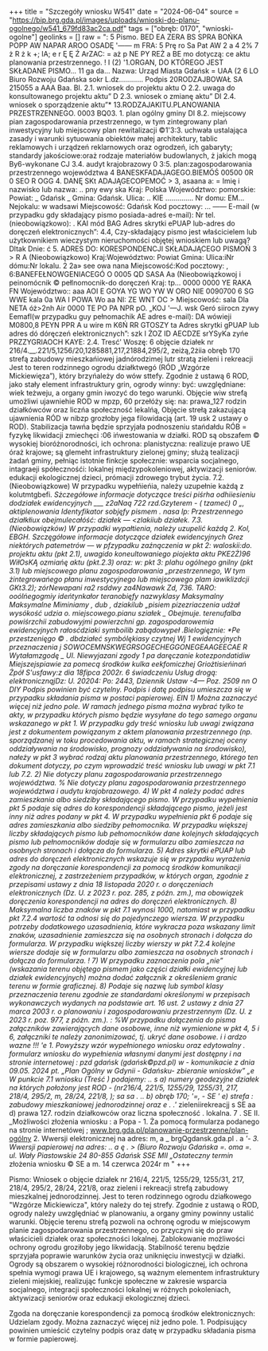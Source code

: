 +++
title = "Szczegóły wniosku W541"
date = "2024-06-04"
source = "https://bip.brg.gda.pl/images/uploads/wnioski-do-planu-ogolnego/w541_679fd83ac2ca.pdf"
tags = ["obręb: 0170", "wnioski-ogolne"]
geolinks = []
raw = ": 5 Pismo. BED EA ZERA BS SPRA BOŃKA POPP AW NAPAR AROO OSADĘ '—— m FRA: 5 Prę ro Sa Pat AW 2 a 4 2% 7 ż R ż k +; IA; e r Ę Ę Ź ArZAC: = aż p NE PY REŻ a BE mo dotyczą: ce aktu planowania przestrzennego. ! I (2) '1.ORGAN, DO KTÓREGO JEST SKŁADANE PISMO... 11 ga da... Nazwa: Urząd Miasta Gdańsk =  UAA (2 6 LO Biuro Rozwoju Gdańska  sokr L.dz............ Podpis   20RODZAJBOWAŁ SA 215055 a AAA Baa. BI. 2.1. wniosek do projektu aktu O 2.2. uwaga do konsultowanego projektu aktu” D 2.3. wniosek o zmianę aktu” DI 2.4. wniosek o sporządzenie aktu”* 13.RODZAJAKITU.PLANOWANIA PRZESTRZENNEGO. 0003 BQ03. 1. plan ogólny gminy DI 8.2. miejscowy pian zagospodarowania przestrzennego, w tym zintegrowany plań inwestycyjny lub miejscowy plan rewitalizacji ©1'3:3. uchwała ustalająca zasady i warunki sytuowania obiektów małej architektury, tablic reklamowych i urządzeń reklarnowych oraz ogrodzeń, ich gabaryty; standardy jakościowe:oraż rodzaje materiałów budowlanych, ż jakich mogą By6-wykonane CJ 3.4. audyt krajobrazowy 0 3:5. plan:zagospodarowania przestrzennego województwa 4 BANESKFADAJAGEGO.BIEMÓŚ 00500 0R 0 SEO R OGG 4. DANĘ SKt ADAJĄGECOPEMOĆ > 3, asaana a: = Imię i nazwisko lub nazwa: .. pny ewy ska Kraj: Polska Województwo: pomorskie: Powiat: _ Gdańsk _ Gmina: Gdańsk. Ulica: .. KIE .............. Nr domu: EM... Nejokalu: w wadsawi Miejscowość: Gdańsk Kod pocztowy: ... —— E-mail (w przypadku gdy składający pismo posiada-adreś e-mail): Nr tel. (nieobowiązkowo): . KAI mód BAG Adres skrytki ePUAP lub-adres do doręczeń elektronicznych”: 4.4, Czy-składający pismo jest właścicielem lub użytkownikiem wieczystym nieruchomości objętej wnioskiem lub uwagą? Dltak Dnie: ć 5. ADRES DO: KORESPONDENCJI SKŁADAJĄCEGO PISMOŃ 3 > R A (Nieobowiązkowo) Kraj:Województwo:  Powiat Gmina: Ulica:iNr dómu:Nr lokalu. 2 2a» see owa nana Miejscowość:Kod pocztowy: , 6:BANEFEŁNOWGENIACEGÓ O 0005 QD SASA Aa (Nieobowiązkowoj i peinomócnik © pełlnomocnik-do doręczeń Kraj: tp... 0000 0000 YE RAKA FN Województwo:: aaa AOI E GOYA YG WO YW W ORO NIE 0090700 6 SG WWE kala 0a WA I POWA Wo aa NI: ZE WNT OC > Miejscowość: sala Dla NETA óż>2nh Air 0000 TE PO PA NPR pO. „KOJ '—J.  wsk Geró siirocn zywy Eemafl(w przypadku guy pełnomachik AE adres e-mail): DA wówieji M0800,8 PEYN PPR A u wire m K6Ń RR GTOSZY ta Adres skrytki gPUAP lub adres dó dóręczeń elektronicznych”: szk I ŻOZ ID AECDZE srYSyKa zyńe PRZZYGRIAOCH KAYE: 2.4. Tresć' Woszę: 6 objęcie działek nr 216/4.__.221/5,1256/20,1285881,217,21884,295/2, zeiżą,2żiia obręb 170 strefą zabudowy mieszkańiowej jadnórodzimej lutr stratą zieleni i rekreacji Jest to teren rodzinnego ogrodu działktwegó (RÓD „Wzgórze Mickiewięza”), który brzyńależy do wów sttefy. Zgodnie ż ustawą 6 ROD, jako stały element infrastruktury grin, ogrody winny: być: uwzględniane: wiek teżweju, a organy gmin iwozyć do tego warunki. Objęcie wiw strefą umożliwi ujawniehie ROD w mpzp, 60 przełóży się: na: prawa_127 rodzin działkówców oraz liczńa społeczność lekalńą, Objęcie strełą zakazującą ujawnienia RÓD w nibzp grozłoby jega filowidacją (art. 19 usk 2 ustawy o ROD). Stabilizacja tawńa będzie sprzyjała podnoszeniu stańdałdu RÓB = fyzykę likwidacji zmiechęci :06 ińwestowania w działki. ROD są obszafem © wysokiej bioróżnorodności, ich ochrona: planistyczna: realizuje prawo UE óraż krajowe; są glemeht infrastruktury zielonej gminy; służą tealizacji żadań gminy, pełniąc istotnie finkcje społecznie: wsparcia socjalnego, intagraeji spółecznośći: lokalnej  międzypokoleniowej, aktywizacji seniorów. edukacji ekologicznej dzieci, prómacji zdrowego trybut życia. 7.2. (Nieobowiązkowe) W przypadku wypełńieńia, należy uzupełnie każdą z kolutmtgbefi. _Sżczegółowe informacje dotyczące treści piśrha odhiiesieniu dodziałek ewidencyjnych    ___   z2aNaą  722  rzd.Gzyterem - ( tzameć) 0  „,  aktiplenowania  Identyfikator  sobjęfy pismem . nasa lp:  Przestrzennego   działkłiux  obejmulecałóść:     działek —  <zlakiiub działek. 7.3. (Nieobowiązków) W przypadki wypałtienia, należy uzupelić każdą 2. Kol, EBGH. Szczęgółowe informacje dotyczące działek ewidencyjnych Grez niektórych patemetrów — w pfzypadku zaźnączenia w pkt 2: waloskii:do. projektu aktu (pkt 2.1), uwagido koneultowaniego piojekta aktu PKE2Ż)96 WiłOsKĄ ozmiańę aktu (pkt.2.3) oraz: w: pkt 3: plahu ogólnego gnilny (pkt 3.1) lub miejscowego planu zagospodarowania „przestrzennego, W tym żintegrowańego płanu inwestycyjnego lub miejscowego plam iawiklizdcji GKt3.2);  zórNewapani  ra2  rsddwy  za4Nawawk Zd,  736.  TARO:  ooólńegogmiy   ideńtynkałor  teranobięfy  nazwyklasy  Maksymalny  Maksymalne  Miminiamy  _, dub ,  dziakilub „pisiem  pizezriaczenia   udżał   wysókość  udzia o. miejscowego.pianu sziałek _  Obejmuje.   terenufalba  powiśrzchii  zabudowyjmi  powierzchni  gp.  zagospodarowemia  ewidencyjnych  rałosćdziaki  symboilib  zabądowypeł  .Bielogięznie: *Pe przestzenięgo  © . dbdziałeć  symbólękiasy   czytnej Wj 1  ewidencyjnych  przeznaczenia  j  SOWOCEMNSKWEGRSOGECHEGGONEGEAAGEECAE  R  Wytałamzgodę _ UI. Niewyjazani zgody  1 pa daręczanie kotezpondatidiw Miejszejspiawie za pomecą środków kulka eekfomiczhej Griożtisieńinań Żpół S'usfawy:z dia 18fipca 2002r. 6 świadczeniu Usług drogą: elektronicznąjDz: U. 20204: Po: 2443, Dziennik Ustaw -4— Poz. 2509 nn O DIY Podpis powinien być czytelny. Podpis i datę podpisu umieszcza się w przypadku składania pisma w postaci papierowej. EIN 1) Można zaznaczyć więcej niż jedno pole. W ramach jednego pisma można wybrać tylko te akty, w przypadku których pismo będzie wysyłane do tego samego organu wskazanego w pkt 1. W przypadku gdy treść wniosku lub uwagi związana jest z dokumentem powiązanym z aktem planowania przestrzennego (np. sporządzanej w toku procedowania aktu, w ramach strategicznej oceny oddziaływania na środowisko, prognozy oddziaływania na środowisko), nałeży w pkt 3 wybrać rodzaj aktu planowania przestrzennego, którego ten dokument dotyczy, po czym wprowadzić treść wniosku lub uwagi w pkt 7.1 lub 7.2. 2) Nie dotyczy planu zagospodarowania przestrzennego województwa. %_ Nie dotyczy planu zagospodarowania przestrzennego województwa i audytu krajobrazowego. 4) W pkt 4 należy podać adres zamieszkania albo siedziby składającego pismo. W przypadku wypełnienia pkt 5 podaje się adres do korespondencji składającego pismo, jeżeli jest inny niż adres podany w pkt 4. W przypadku wypełnienia pkt 6 podaje się adres zamieszkania albo siedziby pełnomocnika. W przypadku większej liczby składających pismo lub pełnomocników dane kolejnych składających pismo lub pełnomocników dodaje się w formularzu albo zamieszcza na osobnych stronach i dołącza do formularza. 5) Adres skrytki ePUAP lub adres do doręczeń elektronicznych wskazuje się w przypadku wyrażenia zgody na doręczanie korespondencji za pomocą środków komunikacji elektronicznej, z zastrzeżeniem przypadków, w których organ, zgodnie z przepisami ustawy z dnia 18 listopada 2020 r. o doręczeniach elektronicznych (Dz. U. z 2023 r. poz. 285, z późn. zm.), ma obowiązek doręczenia korespondencji na adres do doręczeń elektronicznych. 8) Maksymalna liczba znaków w pkt 7.1 wynosi 1000, natomiast w przypadku pkt 7.2.4 wartość ta odnosi się do pojedynczego wiersza. W przypadku potrzeby dodatkowego uzasadnienia, które wykracza poza wskazany limit znaków, uzasadnienie zamieszcza się na osobnych stronach i dołącza do formularza. W przypadku większej liczby wierszy w pkt 7.2.4 kolejne wiersze dodaje się w formularzu albo zamieszcza na osobnych stronach i dołącza do formularza. ! 7) W przypadku zaznaczenia pola „nie” (wskazania terenu objętego pismem jako części działki ewidencyjnej lub działek ewidencyjnych) można dodać załącznik z określeniem granic terenu w formie graficznej. 8) Podaje się nazwę lub symbol klasy przeznaczenia terenu zgodnie ze standardami określonymi w przepisach wykonawczych wydanych na podstawie art. 16 ust. 2 ustawy z dnia 27 marca 2003 r. o planowaniu i zagospodarowaniu przestrzennym (Dz. U. z 2023 r. poz. 977, z późn. zm.). : %_W przypadku dołączenia do pisma załączników zawierających dane osobowe, inne niż wymienione w pkt 4, 5 i 6, załączniki te należy zanonimizować, tj. ukryć dane osobowe. i i ardzo wazne !!!  'e  1. Powyższy wzór wypełnionego wniosku oraz edytowalny .   formularz wniosku do wypełnienia własnymi danymi jest dostępny  i  na stronie internetowej : pzd gdańsk (gdańsk©pzd.pl) w  -  komunikacie z dnia 09.05. 2024 pt. „Plan Ogólny w Gdynii    -_ Gdańsku- zbieranie wniosków” „e  W punkcie 7.1 wniosku (Treść ) podajemy: .. s a) numery geodezyjne działek na których położony jest ROD  - (nr216/4, 221/5, 1255/29, 1255/31, 217, 218/4, 295/2,  m, 28/24, 221/8, );   sa sa . .. b) obręb 170; '=,  - SE ' e) strefa : zabudowy mieszkaniowej jednorodzinnej oraz e . .'_ zieleniirekreacjj s SE aa d) prawa 127. rodzin działkowców oraz liczna społeczność   . lokalna. 7 . SE II. _Możliwości złożenia wniosku : a  Popa - 1. Ża pomocą formularza podanego na stronie internetówej ;   www.brg.gda.pl/planowanie-przestrzenne/plan-ogólny  2. Wwersji elektronicznej na adres: m,  a  _ brgQgdansk.gda.pl  .  a _'- 3. Wwersji papierowej na adres: .. a ę . > (Biuro Rozwoju Gdańska =. oma  =. ul. Wały Piastowskie 24   80-855 Gdańsk  SSE  MII „Ostateczny termin_ złożenia wniosku © SE  a  m. 14 czerwca 2024r m "
+++

Pismo: Wniosek o objęcie działek nr 216/4, 221/5, 1255/29, 1255/31, 217, 218/4, 295/2, 28/24, 221/8, oraz zieleni i rekreacji strefą zabudowy mieszkalnej jednorodzinnej. Jest to teren rodzinnego ogrodu działkowego "Wzgórze Mickiewicza", który należy do tej strefy. Zgodnie z ustawą o ROD, ogrody należy uwzględniać w planowaniu, a organy gminy powinny ustalić warunki. Objęcie terenu strefą pozwoli na ochronę ogrodu w miejscowym planie zagospodarowania przestrzennego, co przyczyni się do praw właścicieli działek oraz społeczności lokalnej. Zablokowanie możliwości ochrony ogrodu groziłoby jego likwidacją. Stabilność terenu będzie sprzyjała poprawie warunków życia oraz uniknięciu inwestycji w działki. Ogrody są obszarem o wysokiej różnorodności biologicznej, ich ochrona spełnia wymogi prawa UE i krajowego, są ważnym elementem infrastruktury zieleni miejskiej, realizując funkcje społeczne w zakresie wsparcia socjalnego, integracji społeczności lokalnej w różnych pokoleniach, aktywizacji seniorów oraz edukacji ekologicznej dzieci.

Zgoda na doręczanie korespondencji za pomocą środków elektronicznych: Udzielam zgody. Można zaznaczyć więcej niż jedno pole. 1. Podpisujący powinien umieścić czytelny podpis oraz datę w przypadku składania pisma w formie papierowej.
```


